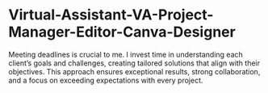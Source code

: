 # Virtual-Assistant-VA-Project-Manager-Editor-Canva-Designer
Meeting deadlines is crucial to me. I invest time in understanding each client’s goals and challenges, creating tailored solutions that align with their objectives. This approach ensures exceptional results, strong collaboration, and a focus on exceeding expectations with every project.
